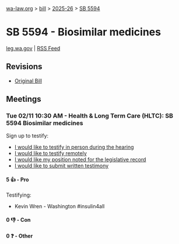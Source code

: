 [wa-law.org](/) > [bill](/bill/) > [2025-26](/bill/2025-26/) > [SB 5594](/bill/2025-26/sb/5594/)

# SB 5594 - Biosimilar medicines
[leg.wa.gov](https://app.leg.wa.gov/billsummary?BillNumber=5594&Year=2025&Initiative=false) | [RSS Feed](./rss.xml)

## Revisions
* [Original Bill](1/)

## Meetings
### Tue 02/11 10:30 AM - Health & Long Term Care (HLTC): SB 5594 Biosimilar medicines
Sign up to testify:
* [I would like to testify in person during the hearing](https://app.leg.wa.gov/csi/Testifier/Add?chamber=House&mId=32789&aId=163569&caId=25688&tId=1)
* [I would like to testify remotely](https://app.leg.wa.gov/csi/Testifier/Add?chamber=House&mId=32789&aId=163569&caId=25688&tId=2)
* [I would like my position noted for the legislative record](https://app.leg.wa.gov/csi/Testifier/Add?chamber=House&mId=32789&aId=163569&caId=25688&tId=3)
* [I would like to submit written testimony](https://app.leg.wa.gov/csi/Testifier/Add?chamber=House&mId=32789&aId=163569&caId=25688&tId=4)

#### 5 👍 - Pro
Testifying:
* Kevin Wren - Washington #insulin4all

#### 0 👎 - Con

#### 0 ❓ - Other
